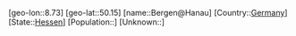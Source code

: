 ﻿---
location: [50.15,8.73]
type: City
tags:
- geo/City


SpocWebEntityId: 29118
isDeleted: false
confidential: public

---
[geo-lon::8.73]
[geo-lat::50.15]
[name::Bergen@Hanau]
[Country::[Germany](geo/Continent/Europe/Germany.md)]
[State::[Hessen](geo/Continent/Europe/Germany/Hessen.md)]
[Population::]
[Unknown::]

